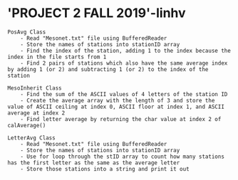 # 'PROJECT 2 FALL 2019'-linhv	
	PosAvg Class
		- Read "Mesonet.txt" file using BufferedReader
		- Store the names of stations into stationID array
		- Find the index of the station, adding 1 to the index because the index in the file starts from 1
		- Find 2 pairs of stations which also have the same average index by adding 1 (or 2) and subtracting 1 (or 2) to the index of the station 
		
	MesoInherit Class
		- Find the sum of the ASCII values of 4 letters of the station ID
		- Create the average array with the length of 3 and store the value of ASCII ceiling at index 0, ASCII floor at index 1, and ASCII average at index 2
		- Find letter average by returning the char value at index 2 of calAverage()
		
	LetterAvg Class
		- Read "Mesonet.txt" file using BufferedReader
		- Store the names of stations into stationID array
		- Use for loop through the stID array to count how many stations has the first letter as the same as the average letter
		- Store those stations into a string and print it out 
